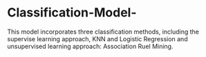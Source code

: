 # Classification-Model-
This model incorporates three classification methods, including the supervise learning approach, KNN and Logistic Regression and unsupervised learning approach: Association Ruel Mining. 
